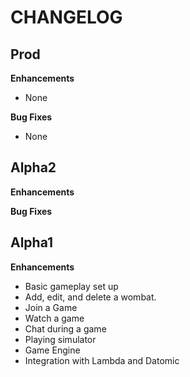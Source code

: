 CHANGELOG
=========

## Prod
**Enhancements**
* None

**Bug Fixes**
* None

## Alpha2
**Enhancements**

**Bug Fixes**
## Alpha1
**Enhancements**
* Basic gameplay set up
* Add, edit, and delete a wombat.
* Join a Game
* Watch a game
* Chat during a game
* Playing simulator
* Game Engine
* Integration with Lambda and Datomic
